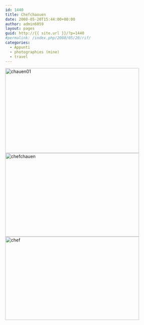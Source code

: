```yaml
---
id: 1440
title: Chefchaouen
date: 2008-05-20T15:44:00+00:00
author: admin6059
layout: pages
guid: http://{{ site.url }}/?p=1440
#permalink: /index.php/2008/05/20/rif/
categories:
  - Appunti
  - photographies (mine)
  - travel
---
```

<img class="aligncenter wp-image-3958" src="http://{{ site.url }}/wp-content/uploads/2008/04/chauen01.jpg" alt="chauen01" width="425" height="270" srcset="http://{{ site.url }}/wp-content/uploads/2008/04/chauen01.jpg 650w, http://{{ site.url }}/wp-content/uploads/2008/04/chauen01-300x191.jpg 300w" sizes="(max-width: 425px) 100vw, 425px" />

<img class="aligncenter size-full wp-image-3547" src="http://{{ site.url }}/wp-content/uploads/2008/05/chefchauen.jpg" alt="chefchauen" width="425" height="266" srcset="http://{{ site.url }}/wp-content/uploads/2008/05/chefchauen.jpg 425w, http://{{ site.url }}/wp-content/uploads/2008/05/chefchauen-300x188.jpg 300w" sizes="(max-width: 425px) 100vw, 425px" />

<img class="aligncenter size-full wp-image-3548" src="http://{{ site.url }}/wp-content/uploads/2008/05/chef.jpg" alt="chef" width="425" height="265" srcset="http://{{ site.url }}/wp-content/uploads/2008/05/chef.jpg 425w, http://{{ site.url }}/wp-content/uploads/2008/05/chef-300x187.jpg 300w" sizes="(max-width: 425px) 100vw, 425px" />